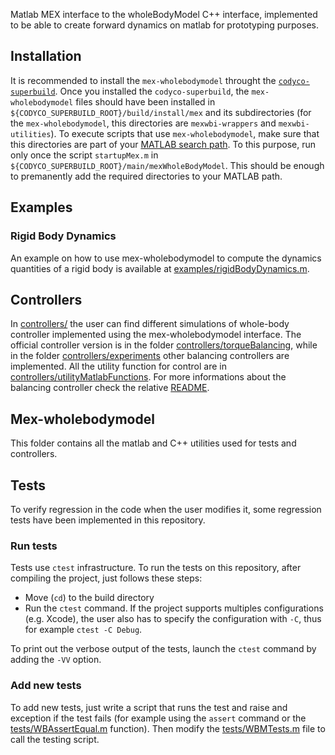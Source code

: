 
Matlab MEX interface to the wholeBodyModel C++ interface, implemented to be able to create forward dynamics on matlab for prototyping purposes.

## Installation
It is recommended to install the `mex-wholebodymodel` throught the [`codyco-superbuild`](https://github.com/robotology/codyco-superbuild/).
Once you installed the `codyco-superbuild`, the `mex-wholebodymodel` files should have been installed in
`${CODYCO_SUPERBUILD_ROOT}/build/install/mex` and its subdirectories (for the `mex-wholebodymodel`, this directories are `mexwbi-wrappers` and `mexwbi-utilities`).
To execute scripts that use `mex-wholebodymodel`, make sure that this directories are part of your [MATLAB search path](http://www.mathworks.com/help/matlab/ref/path.html). To this purpose, run only once the script `startupMex.m` in 
`${CODYCO_SUPERBUILD_ROOT}/main/mexWholeBodyModel`. This should be enough to premanently add the required directories to your MATLAB path.

## Examples 

### Rigid Body Dynamics
An example on how to use mex-wholebodymodel to compute the dynamics quantities of 
a rigid body is available at [examples/rigidBodyDynamics.m](examples/rigidBodyDynamics.m).

## Controllers
In [controllers/](controllers) the user can find different
simulations of whole-body controller implemented using the mex-wholebodymodel interface. The official controller version is
in the folder [controllers/torqueBalancing](controllers/torqueBalancing/), while in the folder
[controllers/experiments](controllers/experiments/) other balancing controllers are implemented. 
All the utility function for control are in [controllers/utilityMatlabFunctions](controllers/utilityMatlabFunctions/). For more informations about the balancing controller check the relative [README](controllers/torqueBalancing/).

## Mex-wholebodymodel
This folder contains all the matlab and C++ utilities used for tests and controllers.

## Tests
To verify regression in the code when the user modifies it, some
regression tests have been implemented in this repository.

### Run tests
Tests use `ctest` infrastructure.
To run the tests on this repository, after compiling the project, just follows these steps:

- Move (`cd`) to the build directory
- Run the `ctest` command. If the project supports multiples configurations (e.g. Xcode), the user also has to specify the configuration with `-C`, thus for example `ctest -C Debug`.

To print out the verbose output of the tests, launch the `ctest` command by adding the `-VV` option.

### Add new tests
To add new tests, just write a script that runs the test and raise and exception
if the test fails (for example using the `assert` command or the [tests/WBAssertEqual.m](tests/WBMAssertEqual.m) function).
Then modify the [tests/WBMTests.m](tests/WBMTests.m) file to call the testing script.

